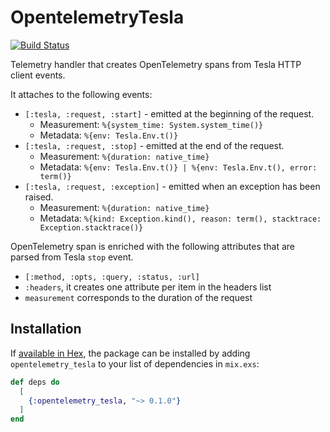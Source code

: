 # OpentelemetryTesla

[![Build Status](https://github.com/ricardoccpaiva/opentelemetry_tesla/actions/workflows/elixir.yml/badge.svg)](https://github.com/ricardoccpaiva/opentelemetry_tesla/actions)

Telemetry handler that creates OpenTelemetry spans from Tesla HTTP client events.

It attaches to the following events: 
  - `[:tesla, :request, :start]` - emitted at the beginning of the request.
      * Measurement: `%{system_time: System.system_time()}`
      * Metadata: `%{env: Tesla.Env.t()}`
  - `[:tesla, :request, :stop]` - emitted at the end of the request.
      * Measurement: `%{duration: native_time}`
      * Metadata: `%{env: Tesla.Env.t()} | %{env: Tesla.Env.t(), error: term()}`
  - `[:tesla, :request, :exception]` - emitted when an exception has been raised.
      * Measurement: `%{duration: native_time}`
      * Metadata: `%{kind: Exception.kind(), reason: term(), stacktrace: Exception.stacktrace()}`

OpenTelemetry span is enriched with the following attributes that are parsed from Tesla `stop` event.
 - `[:method, :opts, :query, :status, :url]`
 - `:headers`, it creates one attribute per item in the headers list
 - `measurement` corresponds to the duration of the request

## Installation

If [available in Hex](https://hex.pm/docs/publish), the package can be installed
by adding `opentelemetry_tesla` to your list of dependencies in `mix.exs`:

```elixir
def deps do
  [
    {:opentelemetry_tesla, "~> 0.1.0"}
  ]
end
```
